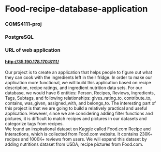 # Food-recipe-database-application
### COMS4111-proj
### PostgreSQL

### URL of web application
#### http://35.190.178.170:8111/

   Our project is to create an application that helps people to figure out what they can cook with the ingredients left in their fridge. In order to make our application more functional, we will build this application based on recipe description, recipe ratings, and ingredient nutrition data sets. For our database, we would have 6 entities: Person, Recipes, Reviews, Ingredients, Tags, Subtags, and following relationships: gives_rating_to, contribute_to, contains, was_given, assigned_with, and belongs_to. The interesting part of this project is that we are going to build a relatively practical and useful application. However, since we are considering adding filter functions and pictures, it is difficult to match recipes and pictures in our datasets and categorize tags from recipes.  
   We found an inspirational dataset on Kaggle called Food.com Recipe and Interactions, which is collected from Food.com website. It contains 230K+ recipes and 1000K+ reviews from users. We will expand this dataset by adding nutritions dataset from USDA, recipe pictures from Food.com.
